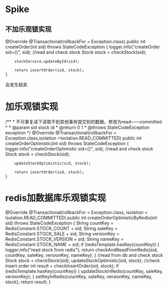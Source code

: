 # Spike
## 不加乐观锁实现
@Override
@Transactional(rollbackFor = Exception.class)
public int createOrder(int sid) throws StateCodeException {
        logger.info("createOrder sid={}", sid);
        //read and check stock
        Stock stock = checkStock(sid);

        stockService.updateById(sid);

        return insertOrder(sid, stock);
    }
    
会发生超卖

# 加乐观锁实现
/**
     * 不可重复读下读取不到其他事务提交到的数据，修改为read——committed
     *
     * @param sid stock id
     * @return 0 1
     * @throws StateCodeException exception
     */
@Override
@Transactional(rollbackFor = Exception.class,isolation =Isolation.READ_COMMITTED)
    public int createOrderOptimistic(int sid) throws StateCodeException {
        logger.info("createOrderOptimistic sid={}", sid);
        //read and check stock
        Stock stock = checkStock(sid);

        updateStockOptimistic(sid, stock);

        return insertOrder(sid, stock);
    }
    
# redis加数据库乐观锁实现
@Override
    @Transactional(rollbackFor = Exception.class, isolation = Isolation.READ_COMMITTED)
    public int createOrderOptimisticByRedis(int sid) throws StateCodeException {
        String countKey = RedisConstant.STOCK_COUNT + sid;
        String saleKey = RedisConstant.STOCK_SALE + sid;
        String versionKey = RedisConstant.STOCK_VERSION + sid;
        String nameKey = RedisConstant.STOCK_NAME + sid;
        if (redisTemplate.hasKey(countKey)) {
            logger.info("read stock from redis");
            return checkAndReadFromRedis(sid, countKey, saleKey, versionKey, nameKey);
        }
        //read from db and check stock
        Stock stock = checkStock(sid);
        updateStockOptimistic(sid, stock);
        //check insert order
        int result = checkInsertOrder(sid, stock);
        if (redisTemplate.hasKey(countKey)) {
            updateStockInRedis(countKey, saleKey, versionKey);
        }
        setKeyInRedis(countKey, saleKey, versionKey, nameKey, stock);
        return result;
    }
